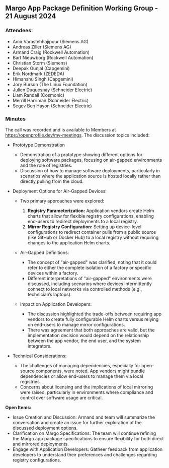 ## Margo App Package Definition Working Group - 21 August 2024

### Attendees:
* Amir Varastehhajipour (Siemens AG)
* Andreas Ziller (Siemens AG)
* Armand Craig (Rockwell Automation)
* Bart Nieuwborg (Rockwell Automation)
* Christian Storm (Siemens)
* Deepak Gunjal (Capgemini)
* Erik Nordmark (ZEDEDA)
* Himanshu Singh (Capgemini)
* Jory Burson (The Linux Foundation)
* Julien Duquesnay (Schneider Electric)
* Liam Randall (Cosmonic)
* Merrill Harriman (Schneider Electric)
* Segev Ben Hayon (Schneider Electric)

### Minutes

The call was recorded and is available to Members at https://openprofile.dev/my-meetings. The discussion topics included: 

* Prototype Demonstration
   - Demonstration of a prototype showing different options for deploying software packages, focusing on air-gapped environments and the role of registries.
   - Discussion of how to manage software deployments, particularly in scenarios where the application source is hosted locally rather than directly pulling from the cloud.

* Deployment Options for Air-Gapped Devices:
     - Two primary approaches were explored: 
       1. **Registry Parameterization:** Application vendors create Helm charts that allow for flexible registry configurations, enabling end-users to redirect deployments to a local registry.
       2. **Mirror Registry Configuration:** Setting up device-level configurations to redirect container pulls from a public source (like GitHub or Docker Hub) to a local registry without requiring changes to the application Helm charts.

   - Air-Gapped Definitions:
     - The concept of "air-gapped" was clarified, noting that it could refer to either the complete isolation of a factory or specific devices within a factory.
     - Different interpretations of "air-gapped" environments were discussed, including scenarios where devices intermittently connect to local networks via controlled methods (e.g., technician’s laptops).

   - Impact on Application Developers:
     - The discussion highlighted the trade-offs between requiring app vendors to create fully configurable Helm charts versus relying on end-users to manage mirror configurations.
     - There was agreement that both approaches are valid, but the implementation decision would depend on the relationship between the app vendor, the end user, and the system integrators.

* Technical Considerations:
   - The challenges of managing dependencies, especially for open-source components, were noted. App vendors might bundle dependencies or allow end-users to manage them via local registries.
   - Concerns about licensing and the implications of local mirroring were raised, particularly in environments where compliance and control over software usage are critical.

**Open Items:**
   - Issue Creation and Discussion: Armand and team will summarize the conversation and create an issue for further exploration of the discussed deployment options.
   - Clarification on Margo Specifications: The team will continue refining the Margo app package specifications to ensure flexibility for both direct and mirrored deployments.
   - Engage with Application Developers: Gatheer feedback from application developers to understand their preferences and challenges regarding registry configurations.
